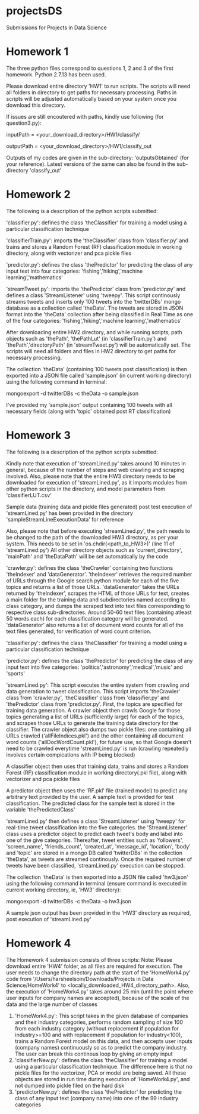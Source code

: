 # projectsDS
Submissions for Projects in Data Science

# Homework 1
The three python files correspond to questions 1, 2 and 3 of the first homework.
Python 2.7.13 has been used.

Please download entire directory 'HW1' to run scripts. The scripts will need all folders in directory to get paths for necessary processing. Paths in scripts will be adjusted automatically based on your system once you download this directory.

If issues are still encoutered with paths, kindly use following (for question3.py):

inputPath = <your_download_directory>/HW1/classify/

outputPath = <your_download_directory>/HW1/classify_out

Outputs of my codes are given in the sub-directory: 'outputsObtained' (for your reference).
Latest versions of the same can also be found in the sub-directory 'classify_out'

# Homework 2
The following is a description of the python scripts submitted:

'classifier.py': defines the class 'theClassifier' for training a model using a particular classification technique

'classifierTrain.py': imports the 'theClassifier' class from 'classifier.py' and trains and stores a Random Forest (RF) classification module in working directory, along with vectorizer and pca pickle files

'predictor.py': defines the class 'thePredictor' for predicting the class of any input text into four categories: 'fishing','hiking','machine learning','mathematics'

'streamTweet.py': imports the 'thePredictor' class from 'predictor.py' and defines a class 'StreamListener' using 'tweepy'. This script continously streams tweets and inserts only 100 tweets into the 'twitterDBs' mongo database as a collection called 'theData'. The tweets are stored in JSON format into the 'theData' collection after being classified in Real Time as one of the four categories: 'fishing','hiking','machine learning','mathematics'

After downloading entire HW2 directory, and while running scripts, path objects such as 'thePath', 'thePathLut' (in 'classifierTrain.py') and 'thePath','directoryPath' (in 'streamTweet.py') will be automatically set. The scripts will need all folders and files in HW2 directory to get paths for necessary processing. 

The collection 'theData' (containing 100 tweets post classification) is then exported into a JSON file called 'sample.json' (in current working directory) using the following command in terminal:

mongoexport -d twitterDBs -c theData -o sample.json

I've provided my 'sample.json' output containing 100 tweets with all necessary fields (along with 'topic' obtained post RT classification)

# Homework 3
The following is a description of the python scripts submitted:

Kindly note that execution of 'streamLined.py' takes around 10 minutes in general, because of the number of steps and web crawling and scraping involved. Also, please note that the entire HW3 directory needs to be downloaded for execution of 'streamLined.py', as it imports modules from other python scripts in the directory, and model parameters from 'classifierLUT.csv'

Sample data (training data and pickle files generated) post test execution of 'streamLined.py' has been provided in the directory 'sampleStreamLineExecutionData' for reference

Also, please note that before executing 'streamLined.py', the path needs to be changed to the path of the downloaded HW3 directory, as per your system. This needs to be set in 'os.chdir(<path_to_HW3>)' (line 11 of 'streamLined.py')
All other directory objects such as 'current_directory', 'mainPath' and 'theDataPath' will be set automatically by the code

'crawler.py': defines the class 'theCrawler' containing two functions 'theIndexer' and 'dataGenerator'. 'theIndexer' retrieves the required number of URLs through the Google search python module for each of the five topics and returns a list of those URLs. 'dataGenerator' takes the URLs returned by 'theIndexer', scrapes the HTML of those URLs for text, creates a main folder for the training data and subdirectories named according to class category, and dumps the scraped text into text files corresponding to respective class sub-directories. Around 50-60 text files (containing atleast 50 words each) for each classification category will be generated. 'dataGenerator' also returns a list of document word counts for all of the text files generated, for verification of word count criterion.

'classifier.py': defines the class 'theClassifier' for training a model using a particular classification technique

'predictor.py': defines the class 'thePredictor' for predicting the class of any input text into five categories: 'politics','astronomy','medical','music' and 'sports'

'streamLined.py': This script executes the entire system from crawling and data generation to tweet classification. This script imports 'theCrawler' class from 'crawler.py', 'theClassifier' class from 'classifier.py' and 'thePredictor' class from 'predictor.py'. First, the topics are specified for training data generation. A crawler object then crawls Google for those topics generating a list of URLs (sufficiently large) for each of the topics, and scrapes those URLs to generate the training data directory for the classifier. The crawler object also dumps two pickle files: one containing all URLs crawled ('allFileIndices.pkl') and the other containing all document word counts ('allDocWordCount.pkl'), for future use, so that Google doesn't need to be crawled everytime 'streamLined.py' is run (crawling repeatedly involves certain compications with IP being blocked)

A classifier object then uses that training data, trains and stores a Random Forest (RF) classification module in working directory(.pkl file), along with vectorizer and pca pickle files

A predictor object then uses the 'RF.pkl' file (trained model) to predict any arbitrary text provided by the user. A sample text is provided for test classification. The predicted class for the sample text is stored in the variable 'thePredictedClass'

'streamLined.py' then defines a class 'StreamListener' using 'tweepy' for real-time tweet classification into the five categories. the 'StreamListener' class uses a predictor object to predict each tweet's body and label into one of the give categories. Thereafter, tweet entities such as 'followers', 'screen_name', 'friends_count', 'created_at', 'message_id', 'location', 'body' and 'topic' are stored in a mongo DB called 'twitterDBs' in the collection 'theData', as tweets are streamed continously. Once the required number of tweets have been classified, 'streamLined.py' execution can be stopped.

The collection 'theData' is then exported into a JSON file called 'hw3.json' using the following command in terminal (ensure command is executed in current working directory, ie, 'HW3' directory):

mongoexport -d twitterDBs -c theData -o hw3.json

A sample json output has been provided in the 'HW3' directory as required, post execution of 'streamLined.py'

# Homework 4
The Homework 4 submission consists of three scripts:
Note: Please download entire 'HW4' folder, as all files are required for execution. The user needs to change the directory path at the start of the 'HomeWork4.py' code from '/Users/harsheelsoin/Downloads/Projects in Data Science/HomeWork4' to <locally_downloaded_HW4_directory_path>. Also, the execution of 'HomeWork4.py' takes around 25 min (until the point where user inputs for company names are accepted), because of the scale of the data and the large number of classes
1) 'HomeWork4.py': This script takes in the given database of companies and their industry categories, performs random sampling of size 100 from each industry category (without replacement if population for industry>=100 and with replacement if population for industry<100), trains a Random Forest model on this data, and then accepts user inputs (company names) continuously so as to predict the company industry. The user can break this continous loop by giving an empty input
2) 'classifierNew.py': defines the class 'theClassifier' for training a model using a particular classification technique. The difference here is that no pickle files for the vectorizer, PCA or model are being saved. All these objects are stored in run time during execution of 'HomeWork4.py', and not dumped into pickle filed on the hard disk
3) 'predictorNew.py': defines the class 'thePredictor' for predicting the class of any input text (company name) into one of the 99 industry categories
